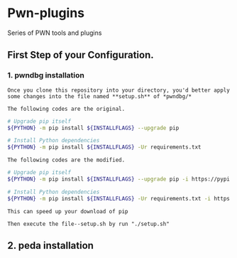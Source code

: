 # Pwn-plugins
Series of PWN tools and plugins

## First Step of your Configuration.
### 1. pwndbg installation
	Once you clone this repository into your directory, you'd better apply some changes into the file named **setup.sh** of *pwndbg/*  

	The following codes are the original.
```Bash
# Upgrade pip itself
${PYTHON} -m pip install ${INSTALLFLAGS} --upgrade pip

# Install Python dependencies
${PYTHON} -m pip install ${INSTALLFLAGS} -Ur requirements.txt

```
	The following codes are the modified.
```Bash
# Upgrade pip itself
${PYTHON} -m pip install ${INSTALLFLAGS} --upgrade pip -i https://pypi.tuna.tsinghua.edu.cn/simple/

# Install Python dependencies
${PYTHON} -m pip install ${INSTALLFLAGS} -Ur requirements.txt -i https://pypi.tuna.tsinghua.edu.cn/simple/
```
	This can speed up your download of pip

	Then execute the file--setup.sh by run "./setup.sh"

## 2. peda installation
